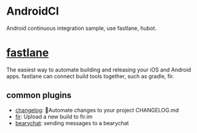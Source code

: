 # AndroidCI
Android continuous integration sample, use fastlane, hubot.

# [fastlane](https://github.com/fastlane/fastlane)
The easiest way to automate building and releasing your iOS and Android apps. fastlane can connect build tools together, such as gradle, fir.

## common plugins
- [changelog](https://github.com/pajapro/fastlane-plugin-changelog): Automate changes to your project CHANGELOG.md
- [fir](https://github.com/dongorigin/fastlane-plugin-fir): Upload a new build to fir.im
- [bearychat](https://github.com/dongorigin/fastlane-plugin-bearychat): sending messages to a bearychat
